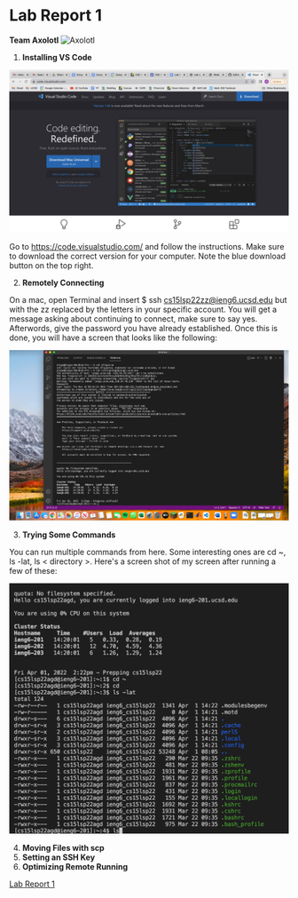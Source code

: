 # Lab Report 1
**Team Axolotl**
 ![Axolotl](https://user-images.githubusercontent.com/96553474/162535420-9fa77fb1-e2cc-42fb-a98d-479bef6edcd3.jpg)

1. **Installing VS Code**

![Image](VSCodeDownload.jpg)

Go to https://code.visualstudio.com/ and follow the instructions. Make sure to download the correct version for your computer. Note the blue download button on the top right.

2. **Remotely Connecting**

On a mac, open Terminal and insert $ ssh cs15lsp22zz@ieng6.ucsd.edu but with the zz replaced by the letters in your specific account. You will get a message asking about continuing to connect, make sure to say yes. Afterwords, give the password you have already established. Once this is done, you will have a screen that looks like the following:

![Image](RemotelyConnecting.png)

3. **Trying Some Commands**

You can run multiple commands from here. Some interesting ones are cd ~, ls -lat, ls < directory >. Here's a screen shot of my screen after running a few of these:

![Image](SampleCommands.png)

4. **Moving Files with scp**
5. **Setting an SSH Key**
6. **Optimizing Remote Running**

[Lab Report 1](https://dfigueroag.github.io/cse15l-lab-reports/index.html)